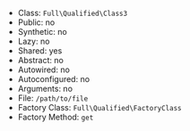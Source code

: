 - Class: `Full\Qualified\Class3`
- Public: no
- Synthetic: no
- Lazy: no
- Shared: yes
- Abstract: no
- Autowired: no
- Autoconfigured: no
- Arguments: no
- File: `/path/to/file`
- Factory Class: `Full\Qualified\FactoryClass`
- Factory Method: `get`
